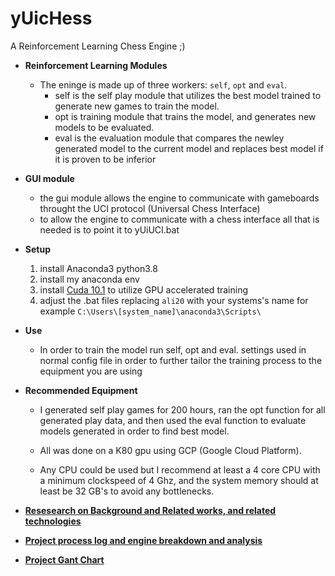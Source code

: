 # yUicHess
A Reinforcement Learning Chess Engine ;)
- **Reinforcement Learning Modules**  
	- The eninge is made up of three workers: `self`, `opt` and `eval`.
		- self is the self play module that utilizes the best model trained to generate new games to train the model.
		- opt is training module that trains the model, and generates new models to be evaluated.
		- eval is the evaluation module that compares the newley generated model to the current model and replaces best model if it is proven to be inferior

- **GUI module**	

	- the gui module allows the engine to communicate with gameboards throught the UCI protocol (Universal Chess Interface)
	- to allow the engine to communicate with a chess interface all that is needed is to point it to yUiUCI.bat

- **Setup**	

	1. install Anaconda3 python3.8
	2. install my anaconda env
	3. install [Cuda 10.1](https://developer.nvidia.com/cuda-10.1-download-archive-base) to utilize GPU accelerated training
	4. adjust the .bat files replacing `ali20` with your systems's name for example `C:\Users\[system_name]\anaconda3\Scripts\`

- **Use**	
 	- In order to train the model run self, opt and eval.
settings used in normal config file in order to further tailor the training process to the equipment you are using

- **Recommended Equipment**	

	- I generated self play games for 200 hours,  ran the opt function for all generated play data, and then used the eval function to evaluate models generated in order to find best model. 

	- All was done on a K80 gpu using GCP (Google Cloud Platform).

	- Any CPU could be used but I recommend at least a 4 core CPU with a minimum clockspeed of 4 Ghz, and the system memory should at least be 32 GB's to avoid any bottlenecks.

- [**Resesearch on Background and Related works, and related technologies**](https://docs.google.com/document/d/14dOU6QFc-1rZ_3eqg3ifCOgDc-JjadE_rQyrVHZNdMU/edit?usp=sharing)

- [**Project process log and engine breakdown and analysis**](https://docs.google.com/presentation/d/11OXL5jcayGdL1V-T7D2m4rcXQ_JtFJcp3NWrGJXBp6A/edit?usp=sharing)

- [**Project Gant Chart**](https://docs.google.com/spreadsheets/d/1DUmkcPceNDXtFXZ1pDVqOrEvx1-5kkgY-qdOPaMNvuQ/edit?usp=sharing)
